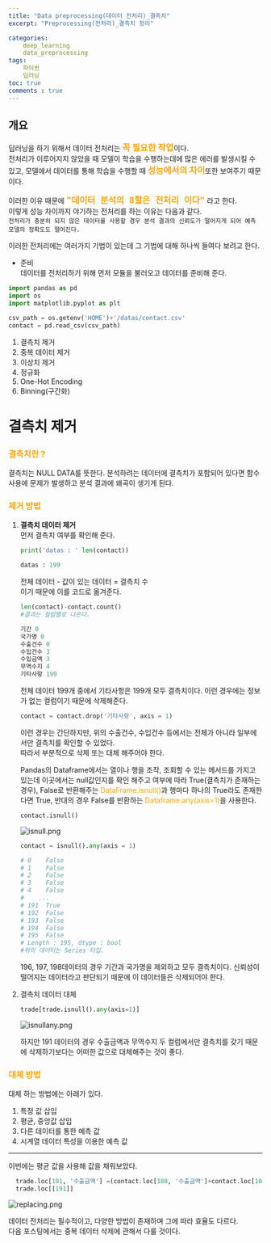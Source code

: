 ```yaml
---
title: "Data preprocessing(데이터 전처리)_결측치"
excerpt: "Preprocessing(전처리)_결측치 정리"

categories:
    deep_learning 
    data_preprocessing
tags:
    파이썬
    딥러닝
toc: true
comments : true
---
```


## __개요__  
딥러닝을 하기 위해서 데이터 전처리는 <strong><span style = "color : orange; font-size : 17px">꼭 필요한 작업</span></strong>이다.  
전처리가 이루어지지 않았을 때 모델이 학습을 수행하는데에 많은 에러를 발생시킬 수 있고, 모델에서 데이터를 통해 학습을 수행할 때 <strong><span style = "color : orange; font-size : 17px">성능에서의 차이</span></strong>또한 보여주기 때문이다.  
  
이러한 이유 때문에 <strong><span style = "font-size : 20px ;color : Orange">`` "데이터 분석의 8할은 전처리 이다" ``</span></strong> 라고 한다.  
이렇게 성능 차이까지 야기하는 전처리를 하는 이유는 다음과 같다.  
`` 전처리가 충분히 되지 않은 데이터를 사용할 경우 분석 결과의 신뢰도가 떨어지게 되어 예측 모델의 정확도도 떨어진다. ``  

이러한 전처리에는 여러가지 기법이 있는데 그 기법에 대해 하나씩 들여다 보려고 한다.  

- 준비  
데이터를 전처리하기 위해 먼저 모듈을 불러오고 데이터를 준비해 준다.  

```python
import pandas as pd
import os
import matplotlib.pyplot as plt

csv_path = os.getenv('HOME')+'/datas/contact.csv'
contact = pd.read_csv(csv_path)
```
1. 결측치 제거
2. 중복 데이터 제거
3. 이상치 제거
4. 정규화
5. One-Hot Encoding
6. Binning(구간화)  


#  __결측치 제거__  
### <span style = "color : orange">결측치란 ?</span>  
 결측치는 NULL DATA를 뜻한다. 분석하려는 데이터에 결측치가 포함되어 있다면 함수 사용에 문제가 발생하고 분석 결과에 왜곡이 생기게 된다.  
 
### <span style = "color : orange">제거 방법 


1. <strong>결측치 데이터 제거</strong>  
   먼저 결측치 여부를 확인해 준다.  
   ```python
   print('datas : ' len(contact))

   datas : 199
   ```  
   전체 데이터 - 값이 있는 데이터 = 결측치 수  
   이기 때문에 이를 코드로 옮겨준다.  
   ```python
   len(contact)-contact.count()
   #결과는 컬럼별로 나온다.

   기간 0
   국가명 0
   수출건수 0
   수입건수 3
   수입금액 3
   무역수지 4
   기타사항 199
   ```  
   전체 데이터 199개 중에서 기타사항은 199개 모두 결측치이다. 이런 경우에는 정보가 없는 컬럼이기 때문에 삭제해준다.  

   ```python  
   contact = contact.drop('기타사항', axis = 1)
   ```  
   이런 경우는 간단하지만, 위의 수출건수, 수입건수 등에서는 전체가 아니라 일부에서만 결측치를 확인할 수 있었다.  
   따라서 부분적으로 삭제 또는 대체 해주어야 한다.  

    
     Pandas의 Dataframe에서는 열이나 행을 조작, 조회할 수 있는 메서드를 가지고 있는데 이곳에서는 null값인지를 확인 해주고 여부에 따라 True(결측치가 존재하는 경우), False로 반환해주는  <span style = "color : orange ">DataFrame.isnull()</span>과 행마다 하나의 True라도 존재한다면 True, 반대의 경우 False를 반환하는 <span style = "color : orange ">Dataframe.any(axis=1)</span>을 사용한다.  

    ```python  
    contact.isnull()  
    ```  

    <img alt = "isnull.png" src = "../../../assets/images/DataPreprocessing_nullData/Datapreprocessing_isnull.png">
      
    ```python
   contact = isnull().any(axis = 1)

    # 0    False
    # 1    False
    # 2    False
    # 3    False
    # 4    False
    #    ...
    # 191  True
    # 192  False
    # 193  False
    # 194  False
    # 195  False
    # Length : 195, dtype : bool
    #위의 데이터는 Series 타입.
    ```  
    196, 197, 198데이터의 경우 기간과 국가명을 제외하고 모두 결측치이다. 신뢰성이 떨어지는 데이터라고 판단되기 때문에 이 데이터들은 삭제되어야 한다.  

2. 결측치 데이터 대체
    ```python
    trade[trade.isnull().any(axis=1)]
    ```
    <img alt = "isnullany.png" src = "../../../assets/images/DataPreprocessing_nullData/Datapreprocessing_isnullany.png">
  
    하지만 191 데이터의 경우 수출금액과 무역수지 두 컬럼에서만 결측치를 갖기 때문에 삭제하기보다는 어떠한 값으로 대체해주는 것이 좋다.  
    
### <span style = "color : orange">대체 방법</span>    
대체 하는 방법에는 아래가 있다.  
  1. 특정 값 삽입  
  2. 평균, 중앙값 삽입
  3. 다른 데이터를 통한 예측 값
  4. 시계열 데이터 특성을 이용한 예측 값  
    
-----------------------------
이번에는 평균 값을 사용해 값을 채워보았다.  

  ```python
    trade.loc[191, '수출금액'] =(contact.loc[188, '수출금액']+contact.loc[104, '수출금액'])/2
    trade.loc[[191]]
  ```
  <img alt = "replacing.png" src = "../../../assets/images/DataPreprocessing_nullData/Datapreprocessing_replacing.png">  
      
  데이터 전처리는 필수적이고, 다양한 방법이 존재하며 그에 따라 효율도 다르다.  
  다음 포스팅에서는 중복 데이터 삭제에 관해서 다룰 것이다.
      
    